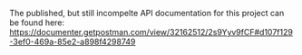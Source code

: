 The published, but still incompelte API documentation for this project can be found here: https://documenter.getpostman.com/view/32162512/2s9Yyv9fCF#d107f129-3ef0-469a-85e2-a898f4298749

